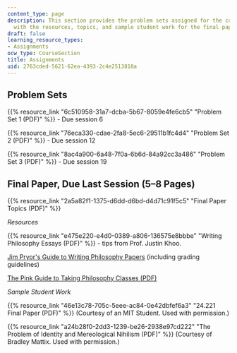 ```yaml
---
content_type: page
description: This section provides the problem sets assigned for the course, along
  with the resources, topics, and sample student work for the final paper.
draft: false
learning_resource_types:
- Assignments
ocw_type: CourseSection
title: Assignments
uid: 2763cded-5621-62ea-4393-2c4e2513818a
---
```

## Problem Sets

{{% resource_link "6c510958-31a7-dcba-5b67-8059e4fe6cb5" "Problem Set 1 (PDF)" %}} - Due session 6

{{% resource_link "76eca330-cdae-2fa8-5ec6-29511b1fc4d4" "Problem Set 2 (PDF)" %}} - Due session 12

{{% resource_link "8ac4a900-6a48-7f0a-6b6d-84a92cc3a486" "Problem Set 3 (PDF)" %}} - Due session 19

## Final Paper, Due Last Session (5–8 Pages)

{{% resource_link "2a5a82f1-1375-d6dd-d6bd-d4d71c91f5c5" "Final Paper Topics (PDF)" %}}

*Resources*

{{% resource_link "e475e220-e4d0-0389-a806-136575e8bbbe" "Writing Philosophy Essays (PDF)" %}} - tips from Prof. Justin Khoo.

[Jim Pryor's Guide to Writing Philosophy Papers](http://www.jimpryor.net/teaching/guidelines/writing.html) (including grading guidelines)

[The Pink Guide to Taking Philosophy Classes (PDF)](/courses/24-08j-philosophical-issues-in-brain-science-spring-2009/resources/mit24_08js09_read)

*Sample Student Work*

{{% resource_link "46e13c78-705c-5eee-ac84-0e42dbfef6a3" "24.221 Final Paper (PDF)" %}} (Courtesy of an MIT Student. Used with permission.)

{{% resource_link "a24b28f0-2dd3-1239-be26-2938e97cd222" "The Problem of Identity and Mereological Nihilism (PDF)" %}} (Courtesy of Bradley Mattix. Used with permission.)